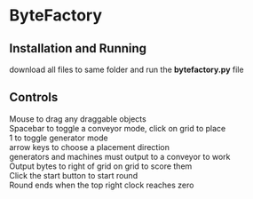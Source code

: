 # ByteFactory
## Installation and Running
download all files to same folder and run the __bytefactory.py__ file
## Controls
Mouse to drag any draggable objects  
Spacebar to toggle a conveyor mode, click on grid to place  
1 to toggle generator mode  
arrow keys to choose a placement direction  
generators and machines must output to a conveyor to work  
Output bytes to right of grid on grid to score them  
Click the start button to start round  
Round ends when the top right clock reaches zero
